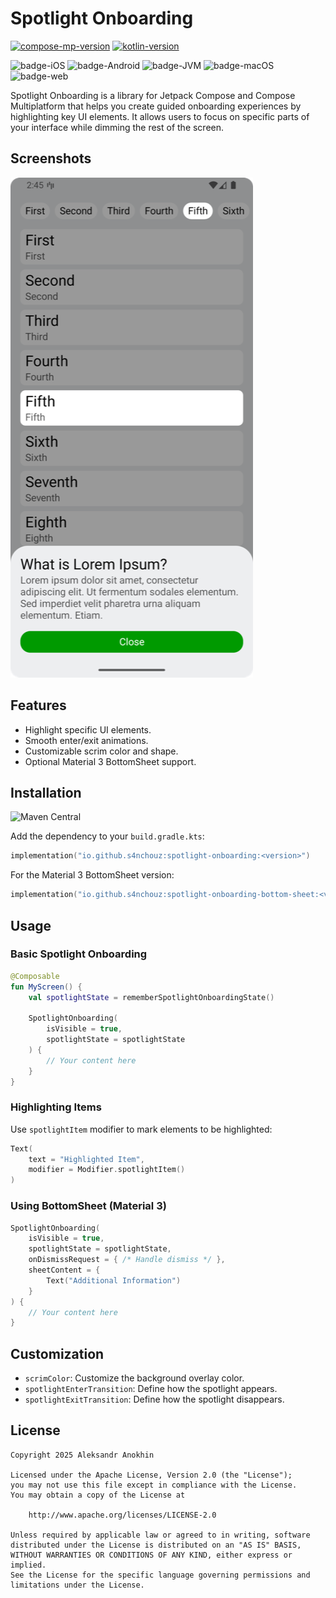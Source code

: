 # Spotlight Onboarding

[![compose-mp-version](https://img.shields.io/badge/compose--multiplatform-1.7.3-blue)](https://github.com/JetBrains/compose-multiplatform)
[![kotlin-version](https://img.shields.io/badge/kotlin-2.1.10-blue)](https://github.com/JetBrains/compose-jb)

![badge-iOS](https://img.shields.io/badge/Platform-iOS-lightgray)
![badge-Android](https://img.shields.io/badge/Platform-Android-brightgreen)
![badge-JVM](https://img.shields.io/badge/Platform-JVM-orange)
![badge-macOS](https://img.shields.io/badge/Platform-macOS-purple)
![badge-web](https://img.shields.io/badge/Platform-Web-blue)

Spotlight Onboarding is a library for Jetpack Compose and Compose Multiplatform that helps you create guided onboarding experiences by highlighting key UI elements. It allows users to focus on specific parts of your interface while dimming the rest of the screen.

## Screenshots

![screenshot](assets/Screenshot.png)

## Features
- Highlight specific UI elements.
- Smooth enter/exit animations.
- Customizable scrim color and shape.
- Optional Material 3 BottomSheet support.

## Installation

![Maven Central](https://img.shields.io/maven-central/v/io.github.s4nchouz/spotlight-onboarding)

Add the dependency to your `build.gradle.kts`:

```kotlin
implementation("io.github.s4nchouz:spotlight-onboarding:<version>")
```

For the Material 3 BottomSheet version:

```kotlin
implementation("io.github.s4nchouz:spotlight-onboarding-bottom-sheet:<version>")
```

## Usage

### Basic Spotlight Onboarding

```kotlin
@Composable
fun MyScreen() {
    val spotlightState = rememberSpotlightOnboardingState()
    
    SpotlightOnboarding(
        isVisible = true,
        spotlightState = spotlightState
    ) {
        // Your content here
    }
}
```

### Highlighting Items

Use `spotlightItem` modifier to mark elements to be highlighted:

```kotlin
Text(
    text = "Highlighted Item",
    modifier = Modifier.spotlightItem()
)
```

### Using BottomSheet (Material 3)

```kotlin
SpotlightOnboarding(
    isVisible = true,
    spotlightState = spotlightState,
    onDismissRequest = { /* Handle dismiss */ },
    sheetContent = {
        Text("Additional Information")
    }
) {
    // Your content here
}
```

## Customization

- `scrimColor`: Customize the background overlay color.
- `spotlightEnterTransition`: Define how the spotlight appears.
- `spotlightExitTransition`: Define how the spotlight disappears.

## License

```text
Copyright 2025 Aleksandr Anokhin

Licensed under the Apache License, Version 2.0 (the "License");
you may not use this file except in compliance with the License.
You may obtain a copy of the License at

    http://www.apache.org/licenses/LICENSE-2.0

Unless required by applicable law or agreed to in writing, software
distributed under the License is distributed on an "AS IS" BASIS,
WITHOUT WARRANTIES OR CONDITIONS OF ANY KIND, either express or implied.
See the License for the specific language governing permissions and
limitations under the License.
```
